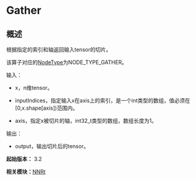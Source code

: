 # Gather


## 概述

根据指定的索引和轴返回输入tensor的切片。

该算子对应的[NodeType](_n_n_rt_v20.md#nodetype)为NODE_TYPE_GATHER。

输入：

- x，n维tensor。

- inputIndices，指定输入x在axis上的索引，是一个int类型的数组，值必须在[0,x.shape[axis])范围内。

- axis，指定x被切片的轴，int32_t类型的数组，数组长度为1。

输出：

- output，输出切片后的tensor。

**起始版本：** 3.2

**相关模块：**[NNRt](_n_n_rt_v20.md)
